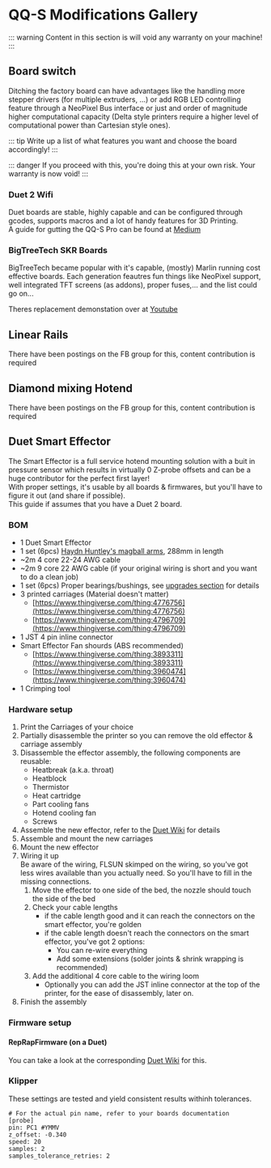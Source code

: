 # QQ-S Modifications Gallery

::: warning
Content in this section is will void any warranty on your machine!
:::

## Board switch

Ditching the factory board can have advantages like the handling more stepper drivers (for multiple extruders, ...) or add RGB LED controlling feature through a NeoPixel Bus interface or just and order of magnitude higher computational capacity (Delta style printers require a higher level of computational power than Cartesian style ones).

::: tip
Write up a list of what features you want and choose the board accordingly!
:::

::: danger
If you proceed with this, you're doing this at your own risk. Your warranty is now void!
:::

### Duet 2 Wifi <Badge text="challenging"/>

Duet boards are stable, highly capable and can be configured through gcodes, supports macros and a lot of handy features for 3D Printing.  
A guide for gutting the QQ-S Pro can be found at [Medium](https://meki.medium.com/flsun-qq-s-and-duet-2-wifi-91b9c5419668)

### BigTreeTech SKR Boards <Badge text="not so hard"/>

BigTreeTech became popular with it's capable, (mostly) Marlin running cost effective boards. Each generation feautres fun things like NeoPixel support, well integrated TFT screens (as addons), proper fuses,... and the list could go on...

Theres replacement demonstation over at [Youtube](https://www.youtube.com/watch?v=lo4q7uVZlwU&ab_channel=EEtransmit)

## Linear Rails

There have been postings on the FB group for this, content contribution is required

## Diamond mixing Hotend

There have been postings on the FB group for this, content contribution is required

## Duet Smart Effector

The Smart Effector is a full service hotend mounting solution with a buit in pressure sensor which results in virtually 0 Z-probe offsets and can be a huge contributor for the perfect first layer!  
With proper settings, it's usable by all boards & firmwares, but you'll have to figure it out (and share if possible).  
This guide if assumes that you have a Duet 2 board.

### BOM
 - 1 Duet Smart Effector
 - 1 set (6pcs) [Haydn Huntley's magball arms](https://www.magballarms.com/), 288mm in length
 - ~2m 4 core 22-24 AWG cable
 - ~2m 9 core 22 AWG cable (if your original wiring is short and you want to do a clean job)
 - 1 set (6pcs) Proper bearings/bushings, see [upgrades section](/guide/upgrades.md#from-bushings-to-bearings) for details
 - 3 printed carriages (Material doesn't matter)
   - [https://www.thingiverse.com/thing:4776756](https://www.thingiverse.com/thing:4776756)
   - [https://www.thingiverse.com/thing:4796709](https://www.thingiverse.com/thing:4796709)
 - 1 JST 4 pin inline connector <Badge text="recommended"/>
 - Smart Effector Fan shourds (ABS recommended)
   - [https://www.thingiverse.com/thing:3893311](https://www.thingiverse.com/thing:3893311)
   - [https://www.thingiverse.com/thing:3960474](https://www.thingiverse.com/thing:3960474)
 - 1 Crimping tool

### Hardware setup
 1. Print the Carriages of your choice
 2. Partially disassemble the printer so you can remove the old effector & carriage assembly
 3. Disassemble the effector assembly, the following components are reusable:
    - Heatbreak (a.k.a. throat)
    - Heatblock
    - Thermistor
    - Heat cartridge
    - Part cooling fans
    - Hotend cooling fan
    - Screws
 4. Assemble the new effector, refer to the [Duet Wiki](https://duet3d.dozuki.com/Wiki/Smart_effector_and_carriage_adapters_for_delta_printer#Section_Effector_and_hot_end) for details
 5. Assemble and mount the new carriages
 6. Mount the new effector
 7. Wiring it up  
   Be aware of the wiring, FLSUN skimped on the wiring, so you've got less wires available than you actually need. So you'll have to fill in the missing connections.
    1. Move the effector to one side of the bed, the nozzle should touch the side of the bed
    2. Check your cable lengths  
       - if the cable length good and it can reach the connectors on the smart effector, you're golden
       - if the cable length doesn't reach the connectors on the smart effector, you've got 2 options:
         - You can re-wire everything
         - Add some extensions (solder joints & shrink wrapping is recommended)
    3. Add the additional 4 core cable to the wiring loom
        * Optionally you can add the JST inline connector at the top of the printer, for the ease of disassembly, later on.
 8. Finish the assembly

### Firmware setup

#### RepRapFirmware (on a Duet)
You can take a look at the corresponding [Duet Wiki](https://duet3d.dozuki.com/Wiki/Smart_effector_and_carriage_adapters_for_delta_printer#Section_Commissioning) for this.

### Klipper
These settings are tested and yield consistent results withinh tolerances.

```
# For the actual pin name, refer to your boards documentation
[probe]
pin: PC1 #YMMV
z_offset: -0.340
speed: 20
samples: 2
samples_tolerance_retries: 2
```